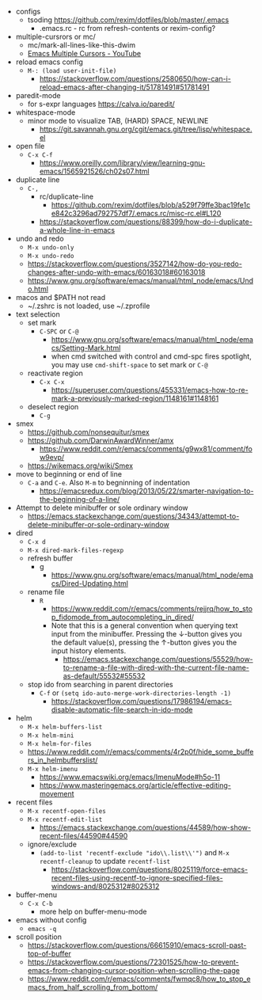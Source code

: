 - configs
  - tsoding https://github.com/rexim/dotfiles/blob/master/.emacs
    - .emacs.rc - rc from refresh-contents or rexim-config?
- multiple-cursrors or mc/
  - mc/mark-all-lines-like-this-dwim
  - [Emacs Multiple Cursors - YouTube](https://www.youtube.com/watch?v=mDDeSKRc3Zo)
- reload emacs config
  - `M-: (load user-init-file)`
    - https://stackoverflow.com/questions/2580650/how-can-i-reload-emacs-after-changing-it/51781491#51781491
- paredit-mode
  - for s-expr languages https://calva.io/paredit/
- whitespace-mode
  - minor mode to visualize TAB, (HARD) SPACE, NEWLINE
    - https://git.savannah.gnu.org/cgit/emacs.git/tree/lisp/whitespace.el
- open file
  - `C-x C-f`
    - https://www.oreilly.com/library/view/learning-gnu-emacs/1565921526/ch02s07.html
- duplicate line
  - `C-,`
    - rc/duplicate-line
      - https://github.com/rexim/dotfiles/blob/a529f79ffe3bac19fe1ce842c3296ad792757df7/.emacs.rc/misc-rc.el#L120
    - https://stackoverflow.com/questions/88399/how-do-i-duplicate-a-whole-line-in-emacs
- undo and redo
  - `M-x undo-only`
  - `M-x undo-redo`
  - https://stackoverflow.com/questions/3527142/how-do-you-redo-changes-after-undo-with-emacs/60163018#60163018
  - https://www.gnu.org/software/emacs/manual/html_node/emacs/Undo.html
- macos and $PATH not read
  - ~/.zshrc is not loaded, use ~/.zprofile
- text selection
  - set mark
    - `C-SPC` or `C-@`
      - https://www.gnu.org/software/emacs/manual/html_node/emacs/Setting-Mark.html
      - when cmd switched with control and cmd-spc fires spotlight, you may use `cmd-shift-space` to set mark or `C-@`
  - reactivate region
    - `C-x C-x`
      - https://superuser.com/questions/455331/emacs-how-to-re-mark-a-previously-marked-region/1148161#1148161
  - deselect region
    - `C-g`
- smex
  - https://github.com/nonsequitur/smex
  - https://github.com/DarwinAwardWinner/amx
    - https://www.reddit.com/r/emacs/comments/g9wx81/comment/fow9evp/
  - https://wikemacs.org/wiki/Smex
- move to beginning or end of line
  - `C-a` and `C-e`. Also `M-m` to begninning of indentation
    - https://emacsredux.com/blog/2013/05/22/smarter-navigation-to-the-beginning-of-a-line/
- Attempt to delete minibuffer or sole ordinary window
  - https://emacs.stackexchange.com/questions/34343/attempt-to-delete-minibuffer-or-sole-ordinary-window
- dired
  - `C-x d`
  - `M-x dired-mark-files-regexp`
  - refresh buffer
    - g
      - https://www.gnu.org/software/emacs/manual/html_node/emacs/Dired-Updating.html
  - rename file
    - `R`
      - https://www.reddit.com/r/emacs/comments/rejjrq/how_to_stop_fidomode_from_autocompleting_in_dired/
      - Note that this is a general convention when querying text input from the minibuffer. Pressing the ↓-button gives you the default value(s), pressing the ↑-button gives you the input history elements.
        - https://emacs.stackexchange.com/questions/55529/how-to-rename-a-file-with-dired-with-the-current-file-name-as-default/55532#55532
  - stop ido from searching in parent directories
    - `C-f` or `(setq ido-auto-merge-work-directories-length -1)`
      - https://stackoverflow.com/questions/17986194/emacs-disable-automatic-file-search-in-ido-mode
- helm
  - `M-x helm-buffers-list`
  - `M-x helm-mini`
  - `M-x helm-for-files`
  - https://www.reddit.com/r/emacs/comments/4r2p0f/hide_some_buffers_in_helmbufferslist/
  - `M-x helm-imenu`
    - https://www.emacswiki.org/emacs/ImenuMode#h5o-11
    - https://www.masteringemacs.org/article/effective-editing-movement
- recent files
  - `M-x recentf-open-files`
  - `M-x recentf-edit-list`
    - https://emacs.stackexchange.com/questions/44589/how-show-recent-files/44590#44590
  - ignore/exclude
    - `(add-to-list 'recentf-exclude "ido\\.list\\'")` and `M-x recentf-cleanup` to update `recentf-list`
      - https://stackoverflow.com/questions/8025119/force-emacs-recent-files-using-recentf-to-ignore-specified-files-windows-and/8025312#8025312
- buffer-menu
  - `C-x C-b`
    - more help on buffer-menu-mode
- emacs without config
  - `emacs -q `
- scroll position
  - https://stackoverflow.com/questions/66615910/emacs-scroll-past-top-of-buffer
  - https://stackoverflow.com/questions/72301525/how-to-prevent-emacs-from-changing-cursor-position-when-scrolling-the-page
  - https://www.reddit.com/r/emacs/comments/fwmqc8/how_to_stop_emacs_from_half_scrolling_from_bottom/
